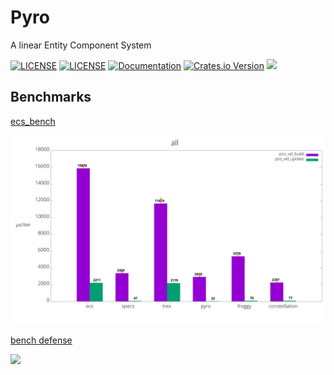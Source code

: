# Pyro

A linear Entity Component System

[![LICENSE](https://img.shields.io/badge/license-MIT-blue.svg)](LICENSE-MIT)
[![LICENSE](https://img.shields.io/badge/license-apache-blue.svg)](LICENSE-APACHE)
[![Documentation](https://docs.rs/pyro/badge.svg)](https://docs.rs/pyro)
[![Crates.io Version](https://img.shields.io/crates/v/pyro.svg)](https://crates.io/crates/pyro)
[![](https://tokei.rs/b1/github/maikklein/pyro)](https://github.com/MaikKlein/pyro)


## Benchmarks

[ecs_bench](https://github.com/MaikKlein/ecs_bench)

![](https://raw.githubusercontent.com/MaikKlein/ecs_bench/master/graph/all.png)

[bench defense](https://github.com/MaikKlein/bench_defense)

![](https://i.imgur.com/AyBFYAp.png)

